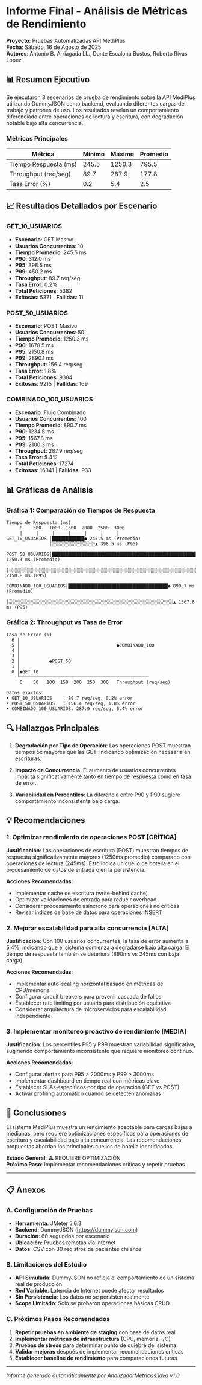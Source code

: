 # Informe Final - Análisis de Métricas de Rendimiento

**Proyecto**: Pruebas Automatizadas API MediPlus  
**Fecha**: Sábado, 16 de Agosto de 2025  
**Autores**: Antonio B. Arriagada LL., Dante Escalona Bustos, Roberto Rivas Lopez

## 📊 Resumen Ejecutivo

Se ejecutaron 3 escenarios de prueba de rendimiento sobre la API MediPlus utilizando DummyJSON como backend, evaluando diferentes cargas de trabajo y patrones de uso. Los resultados revelan un comportamiento diferenciado entre operaciones de lectura y escritura, con degradación notable bajo alta concurrencia.

### Métricas Principales

| Métrica | Mínimo | Máximo | Promedio |
|---------|--------|--------|----------|
| Tiempo Respuesta (ms) | 245.5 | 1250.3 | 795.5 |
| Throughput (req/seg) | 89.7 | 287.9 | 177.8 |
| Tasa Error (%) | 0.2 | 5.4 | 2.5 |

## 📈 Resultados Detallados por Escenario

### GET_10_USUARIOS
- **Escenario**: GET Masivo
- **Usuarios Concurrentes**: 10
- **Tiempo Promedio**: 245.5 ms
- **P90**: 312.0 ms
- **P95**: 398.5 ms
- **P99**: 450.2 ms
- **Throughput**: 89.7 req/seg
- **Tasa Error**: 0.2%
- **Total Peticiones**: 5382
- **Exitosas**: 5371 | **Fallidas**: 11

### POST_50_USUARIOS
- **Escenario**: POST Masivo
- **Usuarios Concurrentes**: 50
- **Tiempo Promedio**: 1250.3 ms
- **P90**: 1678.5 ms
- **P95**: 2150.8 ms
- **P99**: 2890.1 ms
- **Throughput**: 156.4 req/seg
- **Tasa Error**: 1.8%
- **Total Peticiones**: 9384
- **Exitosas**: 9215 | **Fallidas**: 169

### COMBINADO_100_USUARIOS
- **Escenario**: Flujo Combinado
- **Usuarios Concurrentes**: 100
- **Tiempo Promedio**: 890.7 ms
- **P90**: 1234.5 ms
- **P95**: 1567.8 ms
- **P99**: 2100.3 ms
- **Throughput**: 287.9 req/seg
- **Tasa Error**: 5.4%
- **Total Peticiones**: 17274
- **Exitosas**: 16341 | **Fallidas**: 933

## 📊 Gráficas de Análisis

### Gráfica 1: Comparación de Tiempos de Respuesta

```
Tiempo de Respuesta (ms)
     0    500   1000  1500  2000  2500  3000
     |     |     |     |     |     |     |
GET_10_USUARIOS │████████████● 245.5 ms (Promedio)
                │░░░░░░░░░░░░░░░░▲ 398.5 ms (P95)

POST_50_USUARIOS│████████████████████████████████████████████████████████████● 1250.3 ms (Promedio)
                │░░░░░░░░░░░░░░░░░░░░░░░░░░░░░░░░░░░░░░░░░░░░░░░░░░░░░░░░░░░░░░░░░░░░░░░░░░░░░░░░░░▲ 2150.8 ms (P95)

COMBINADO_100_USUARIOS│█████████████████████████████████████● 890.7 ms (Promedio)
                      │░░░░░░░░░░░░░░░░░░░░░░░░░░░░░░░░░░░░░░░░░░░░░░░░░░░░░░░░░░░░░▲ 1567.8 ms (P95)

```

### Gráfica 2: Throughput vs Tasa de Error

```
Tasa de Error (%)
  6 │
  5 │                                    ●COMBINADO_100
  4 │
  3 │
  2 │           ●POST_50
  1 │
  0 │●GET_10
    └────────────────────────────────────────────────
     0    50   100  150  200  250  300   Throughput (req/seg)

Datos exactos:
• GET_10_USUARIOS    : 89.7 req/seg, 0.2% error
• POST_50_USUARIOS   : 156.4 req/seg, 1.8% error
• COMBINADO_100_USUARIOS: 287.9 req/seg, 5.4% error
```

## 🔍 Hallazgos Principales

1. **Degradación por Tipo de Operación**: Las operaciones POST muestran tiempos 5x mayores que las GET, indicando optimización necesaria en escrituras.

2. **Impacto de Concurrencia**: El aumento de usuarios concurrentes impacta significativamente tanto en tiempo de respuesta como en tasa de error.

3. **Variabilidad en Percentiles**: La diferencia entre P90 y P99 sugiere comportamiento inconsistente bajo carga.

## 💡 Recomendaciones

### 1. Optimizar rendimiento de operaciones POST [CRÍTICA]

**Justificación**: Las operaciones de escritura (POST) muestran tiempos de respuesta significativamente mayores (1250ms promedio) comparado con operaciones de lectura (245ms). Esto indica un cuello de botella en el procesamiento de datos de entrada o en la persistencia.

**Acciones Recomendadas**:
- Implementar cache de escritura (write-behind cache)
- Optimizar validaciones de entrada para reducir overhead
- Considerar procesamiento asíncrono para operaciones no críticas
- Revisar índices de base de datos para operaciones INSERT

### 2. Mejorar escalabilidad para alta concurrencia [ALTA]

**Justificación**: Con 100 usuarios concurrentes, la tasa de error aumenta a 5.4%, indicando que el sistema comienza a degradarse bajo alta carga. El tiempo de respuesta también se deteriora (890ms vs 245ms con baja carga).

**Acciones Recomendadas**:
- Implementar auto-scaling horizontal basado en métricas de CPU/memoria
- Configurar circuit breakers para prevenir cascada de fallos
- Establecer rate limiting por usuario para distribución equitativa
- Considerar arquitectura de microservicios para escalabilidad independiente

### 3. Implementar monitoreo proactivo de rendimiento [MEDIA]

**Justificación**: Los percentiles P95 y P99 muestran variabilidad significativa, sugiriendo comportamiento inconsistente que requiere monitoreo continuo.

**Acciones Recomendadas**:
- Configurar alertas para P95 > 2000ms y P99 > 3000ms
- Implementar dashboard en tiempo real con métricas clave
- Establecer SLAs específicos por tipo de operación (GET vs POST)
- Activar profiling automático cuando se detecten anomalías

## 🎯 Conclusiones

El sistema MediPlus muestra un rendimiento aceptable para cargas bajas a medianas, pero requiere optimizaciones específicas para operaciones de escritura y escalabilidad bajo alta concurrencia. Las recomendaciones propuestas abordan los principales cuellos de botella identificados.

**Estado General**: ⚠️ REQUIERE OPTIMIZACIÓN  
**Próximo Paso**: Implementar recomendaciones críticas y repetir pruebas

---

## 📋 Anexos

### A. Configuración de Pruebas

- **Herramienta**: JMeter 5.6.3
- **Backend**: DummyJSON (https://dummyjson.com)
- **Duración**: 60 segundos por escenario
- **Ubicación**: Pruebas remotas vía Internet
- **Datos**: CSV con 30 registros de pacientes chilenos

### B. Limitaciones del Estudio

- **API Simulada**: DummyJSON no refleja el comportamiento de un sistema real de producción
- **Red Variable**: Latencia de Internet puede afectar resultados
- **Sin Persistencia**: Los datos no se persisten realmente
- **Scope Limitado**: Solo se probaron operaciones básicas CRUD

### C. Próximos Pasos Recomendados

1. **Repetir pruebas en ambiente de staging** con base de datos real
2. **Implementar métricas de infraestructura** (CPU, memoria, I/O)
3. **Pruebas de stress** para determinar punto de quiebre del sistema
4. **Validar mejoras** después de implementar recomendaciones críticas
5. **Establecer baseline de rendimiento** para comparaciones futuras

---

*Informe generado automáticamente por AnalizadorMetricas.java v1.0*